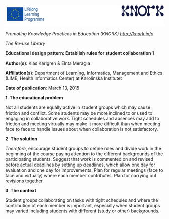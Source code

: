 <img src="img004/media/image01.png" width="624" height="65" />

*Promoting Knowledge Practices in Education (KNORK) http://knork.info*

*The Re-use Library*

**Educational design pattern: Establish rules for student collaboration 1**

**Author(s)**: Klas Karlgren & Elnta Meragia

**Affiliation(s)**: Department of Learning, Informatics, Management and Ethics (LIME, Health Informatics Center) at Karolinska Institutet

**Date of publication**: March 13, 2015

**1. The educational problem**

Not all students are equally active in student groups which may cause friction and conflict. Some students may be more inclined to or used to engaging in collaborative work. Tight schedules and absences may add to friction and meeting virtually may make it more difficult than when meeting face to face to handle issues about when collaboration is not satisfactory.

**2. The solution**

*Therefore*, encourage student groups to define roles and divide work in the beginning of the course paying attention to the different backgrounds of the participating students. Suggest that work is commented on and revised before actual deadlines by setting up deadlines, which allow one day for evaluation and one day for improvements. Plan for regular meetings (face to face and virtually) where each member contributes. Plan for carrying out revisions together.

**3. The context**

Student groups collaborating on tasks with tight schedules and where the contribution of each member is important, especially when student groups may varied including students with different (study or other) backgrounds.
